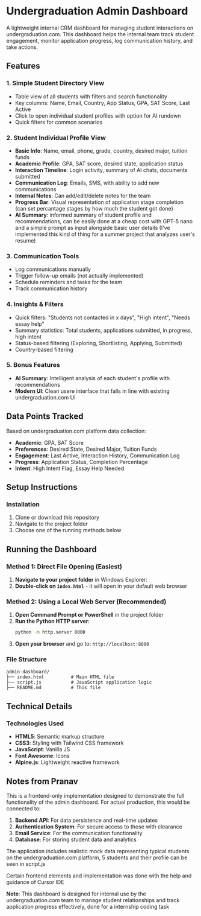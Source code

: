 # Undergraduation Admin Dashboard

A lightweight internal CRM dashboard for managing student interactions on undergraduation.com. This dashboard helps the internal team track student engagement, monitor application progress, log communication history, and take actions.

## Features

### 1. Simple Student Directory View
- Table view of all students with filters and search functionality
- Key columns: Name, Email, Country, App Status, GPA, SAT Score, Last Active
- Click to open individual student profiles with option for AI rundown
- Quick filters for common scenarios

### 2. Student Individual Profile View
- **Basic Info**: Name, email, phone, grade, country, desired major, tuition funds
- **Academic Profile**: GPA, SAT score, desired state, application status
- **Interaction Timeline**: Login activity, summary of AI chats, documents submitted
- **Communication Log**: Emails, SMS, with ability to add new communications
- **Internal Notes**:  Can add/edit/delete notes for the team
- **Progress Bar**: Visual representation of application stage completion (can set percantage stages by how much the student got done)
- **AI Summary**: informed summary of student profile and recommendations, can be easily done at a cheap cost with GPT-5 nano and a simple prompt as input alongside basic user details (I've implemented this kind of thing for a summer project that analyzes user's resume)

### 3. Communication Tools
- Log communications manually
- Trigger follow-up emails (not actually implemented)
- Schedule reminders and tasks for the team
- Track communication history

### 4. Insights & Filters
- Quick filters: "Students not contacted in x days", "High intent", "Needs essay help"
- Summary statistics: Total students, applications submitted, in progress, high intent
- Status-based filtering (Exploring, Shortlisting, Applying, Submitted)
- Country-based filtering

### 5. Bonus Features
- **AI Summary**: Intelligent analysis of each student's profile with recommendations
- **Modern UI**: Clean usere interface that falls in line with existing undergraduation.com UI

## Data Points Tracked

Based on undergraduation.com platform data collection:
- **Academic**: GPA, SAT Score
- **Preferences**: Desired State, Desired Major, Tuition Funds
- **Engagement**: Last Active, Interaction History, Communication Log
- **Progress**: Application Status, Completion Percentage
- **Intent**: High Intent Flag, Essay Help Needed

## Setup Instructions


### Installation
1. Clone or download this repository
2. Navigate to the project folder
3. Choose one of the running methods below

## Running the Dashboard

### Method 1: Direct File Opening (Easiest)
1. **Navigate to your project folder** in Windows Explorer:
2. **Double-click on `index.html`** - it will open in your default web browser

### Method 2: Using a Local Web Server (Recommended)
1. **Open Command Prompt or PowerShell** in the project folder
2. **Run the Python HTTP server**:
   ```bash
   python -m http.server 8000
   ```
3. **Open your browser** and go to: `http://localhost:8000`

### File Structure
```
admin-dashboard/
├── index.html          # Main HTML file
├── script.js           # JavaScript application logic
├── README.md           # This file
```

## Technical Details

### Technologies Used
- **HTML5**: Semantic markup structure
- **CSS3**: Styling with Tailwind CSS framework
- **JavaScript**: Vanilla JS 
- **Font Awesome**: Icons
- **Alpine.js**: Lightweight reactive framework


## Notes from Pranav

This is a frontend-only implementation designed to demonstrate the full functionality of the admin dashboard. For actual production, this would be connected to:

1. **Backend API**: For data persistence and real-time updates
2. **Authentication System**: For secure access to those with clearance  
3. **Email Service**: For the communication functionality 
4. **Database**: For storing student data and analytics

The application includes realistic mock data representing typical students on the undergraduation.com platform, 5 students and their profile can be seen in script.js

Certain frontend elements and implementation was done with the help and guidance of Cursor IDE



**Note**: This dashboard is designed for internal use by the undergraduation.com team to manage student relationships and track application progress effectively, done for a internship coding task
